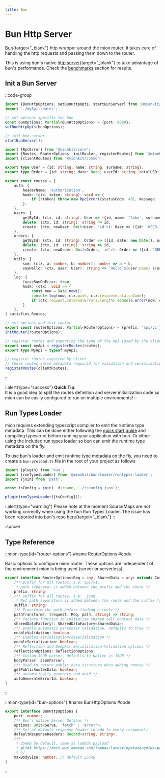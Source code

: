 ```yaml
---
title: Bun
---
```


# Bun Http Server

[Bun](https://bun.sh/){target="_blank"} http wrapper around the mion router. It takes care of handling the http requests and passing them down to the router.

This is using bun's native [http server](https://bun.sh/docs/api/http){target="_blank"} to take advantage of bun's performance. Check the [benchmarks](../../4.benchmarks/1.hello-world.md) section for results.

## Init a Bun Server

::code-group
<!-- embedme ../../../../packages/quick-start/src/serve-bun.ts -->
```ts [init Bun]
import {BunHttpOptions, setBunHttpOpts, startBunServer} from '@mionkit/bun';
import './myApi.routes';

// set options specific for bun
const bunOptions: Partial<BunHttpOptions> = {port: 8080};
setBunHttpOpts(bunOptions);

// init bun server
startBunServer();

```

<!-- embedme ../../../../packages/quick-start/src/myApi.routes.ts -->
```ts [myApi.routes.ts]
import {RpcError} from '@mionkit/core';
import {Routes, RouterOptions, initRouter, registerRoutes} from '@mionkit/router';
import {clientRoutes} from '@mionkit/common';

export type User = {id: string; name: string; surname: string};
export type Order = {id: string; date: Date; userId: string; totalUSD: number};

export const routes = {
    auth: {
        headerName: 'authorization',
        hook: (ctx, token: string): void => {
            if (!token) throw new RpcError({statusCode: 401, message: 'Not Authorized', name: ' Not Authorized'});
        },
    },
    users: {
        getById: (ctx, id: string): User => ({id, name: 'John', surname: 'Smith'}),
        delete: (ctx, id: string): string => id,
        create: (ctx, newUser: Omit<User, 'id'>): User => ({id: 'USER-123', ...newUser}),
    },
    orders: {
        getById: (ctx, id: string): Order => ({id, date: new Date(), userId: 'USER-123', totalUSD: 120}),
        delete: (ctx, id: string): string => id,
        create: (ctx, newOrder: Omit<Order, 'id'>): Order => ({id: 'ORDER-123', ...newOrder}),
    },
    utils: {
        sum: (ctx, a: number, b: number): number => a + b,
        sayHello: (ctx, user: User): string => `Hello ${user.name} ${user.surname}`,
    },
    log: {
        forceRunOnError: true,
        hook: (ctx): void => {
            const now = Date.now();
            console.log(now, ctx.path, ctx.response.statusCode);
            if (ctx.request.internalErrors.length) console.error(now, ctx.path, ctx.request.internalErrors);
        },
    },
} satisfies Routes;

// set options and init router
export const routerOptions: Partial<RouterOptions> = {prefix: 'api/v1'};
initRouter(routerOptions);

// register routes and exporting the type of the Api (used by the client)
export const myApi = registerRoutes(routes);
export type MyApi = typeof myApi;

// register routes required by client
// these routes serve metadata required for validation and serialization on the client
registerRoutes(clientRoutes);

```
::

::alert{type="success"}
**Quick Tip:**<br>It is a good idea to split the routes definition and server initialization code so mion can be easily configured to run on multiple environments!
::

## Run Types Loader

mion requires extending typescript compiler to emit the runtime type metadata. This can be done either following the [quick start guide](../../1.introduction/2.quick-start.md) and compiling typescript before running your application with bun. Or either using the included run types loader so bun can emit the runtime type metadata on the fly.

To use bun's loader and emit runtime type metadata on the fly, you need to create a `bun-preload.ts` file in the root of your project as follows:

```ts
import {plugin} from 'bun';
import {runTypesLoader} from '@mionkit/bun/loader/runtypes-loader';
import {join} from 'path';

const tsConfig = join(__dirname, './tsconfig.json');

plugin(runTypesLoader({tsConfig}));
```

::alert{type="warning"}
Please note at the moment SourceMaps are not working correctly when using the bun Run Types Loader.
The issue has been reported into bun's repo [here](https://github.com/oven-sh/bun/issues/6173){target="_blank"}
::

:spacer

## Type Reference


::mion-type{id="router-options"}
#name
RouterOptions
#code

Basic options to configure mion router. These options are independent of the environment mion is being used (server or serverless).

<!-- embedme ../../../../packages/router/src/types/general.ts#L30-L53 -->
```ts
export interface RouterOptions<Req = any, SharedData = any> extends CoreOptions {
    /** prefix for all routes, i.e: api/v1.
     * path separator is added between the prefix and the route */
    prefix: string;
    /** suffix for all routes, i.e: .json.
     * Not path separators is added between the route and the suffix */
    suffix: string;
    /** Transform the path before finding a route */
    pathTransform?: (request: Req, path: string) => string;
    /** factory function to initialize shared call context data */
    sharedDataFactory?: SharedDataFactory<SharedData>;
    /** enable automatic parameter validation, defaults to true */
    enableValidation: boolean;
    /** Enables serialization/deserialization */
    enableSerialization: boolean;
    /** Reflection and Deepkit Serialization-Validation options */
    reflectionOptions: ReflectionOptions;
    /** Custom JSON parser, defaults to Native js JSON */
    bodyParser: JsonParser;
    /** Used to return public data structure when adding routes */
    getPublicRoutesData: boolean;
    /** automatically generate and uuid */
    autoGenerateErrorId: boolean;
}
```
::

::mion-type{id="bun-options"}
#name
BunHttpOptions
#code


<!-- embedme ../../../../packages/bun/src/types.ts#L10-L21 -->
```ts
export interface BunHttpOptions {
    port: number;
    /** Bun's native Server Options */
    options: Omit<Serve, 'fetch' | 'error'>;
    /** Set of default response header to add to every response*/
    defaultResponseHeaders: Record<string, string>;
    /**
     * 256KB by default, same as lambda payload
     * @link https://docs.aws.amazon.com/lambda/latest/operatorguide/payload.html
     * */
    maxBodySize: number; // default 256KB
}
```
::

